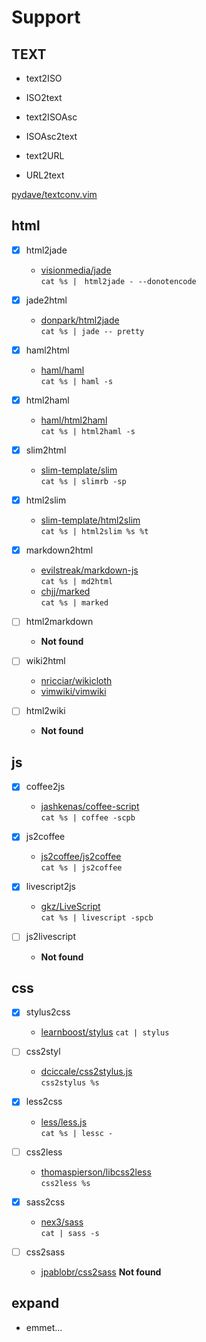 # Support

## TEXT
* text2ISO
* ISO2text

* text2ISOAsc
* ISOAsc2text

* text2URL
* URL2text

[pydave/textconv.vim](https://github.com/pydave/textconv.vim)

## html

* [x] html2jade  
    * [visionmedia/jade]()  
        `cat %s |　html2jade - --donotencode`
* [x] jade2html  
    * [donpark/html2jade]()  
        `cat %s | jade -- pretty`

* [x] haml2html  
    * [haml/haml]()  
        `cat %s | haml -s`
* [x] html2haml  
    * [haml/html2haml]()  
        `cat %s | html2haml -s`

* [x] slim2html  
    * [slim-template/slim]()  
        `cat %s | slimrb -sp`
* [x] html2slim  
    * [slim-template/html2slim]()  
        `cat %s | html2slim %s %t`


* [x] markdown2html  
    * [evilstreak/markdown-js]()  
        `cat %s | md2html`
    * [chjj/marked]()  
        `cat %s | marked`
* [ ] html2markdown  
    * **Not found**

* [ ] wiki2html  
    * [nricciar/wikicloth]()  
    * [vimwiki/vimwiki]()  
* [ ] html2wiki  
    * **Not found**



## js

* [x] coffee2js  
    * [jashkenas/coffee-script]()  
        `cat %s | coffee -scpb`
* [x] js2coffee  
    * [js2coffee/js2coffee]()  
        `cat %s | js2coffee`

* [x] livescript2js  
    * [gkz/LiveScript]()  
        `cat %s | livescript -spcb`
* [ ] js2livescript  
    * **Not found**


## css

* [x] stylus2css  
    * [learnboost/stylus]()
        `cat | stylus`
* [ ] css2styl  
    * [dciccale/css2stylus.js]()  
        `css2stylus %s`

* [x] less2css  
    * [less/less.js]()  
        `cat %s | lessc -`
* [ ] css2less  
    * [thomaspierson/libcss2less]()  
        `css2less %s`

* [x] sass2css  
    * [nex3/sass]()  
        `cat | sass -s`
* [ ] css2sass
    * [jpablobr/css2sass]()
        **Not found**

## expand

* emmet...
